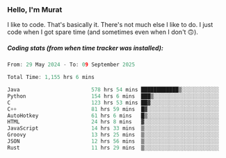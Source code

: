 ### Hello, I'm Murat

I like to code. That's basically it. There's not much else I like to do. I just code when I got spare time (and sometimes even when I don't 🙃).

##### Coding stats (from when time tracker was installed):
<!--START_SECTION:wakatime-->

```cpp
From: 29 May 2024 - To: 09 September 2025

Total Time: 1,155 hrs 6 mins

Java                       578 hrs 54 mins ████████████▒░░░░░░░░░░░░   49.82 %
Python                     154 hrs 6 mins  ███▒░░░░░░░░░░░░░░░░░░░░░   13.26 %
C                          123 hrs 53 mins ██▓░░░░░░░░░░░░░░░░░░░░░░   10.66 %
C++                        81 hrs 59 mins  █▓░░░░░░░░░░░░░░░░░░░░░░░   07.06 %
AutoHotkey                 61 hrs 6 mins   █▒░░░░░░░░░░░░░░░░░░░░░░░   05.26 %
HTML                       24 hrs 8 mins   ▓░░░░░░░░░░░░░░░░░░░░░░░░   02.08 %
JavaScript                 14 hrs 33 mins  ▒░░░░░░░░░░░░░░░░░░░░░░░░   01.25 %
Groovy                     13 hrs 25 mins  ▒░░░░░░░░░░░░░░░░░░░░░░░░   01.15 %
JSON                       12 hrs 56 mins  ▒░░░░░░░░░░░░░░░░░░░░░░░░   01.11 %
Rust                       11 hrs 29 mins  ▒░░░░░░░░░░░░░░░░░░░░░░░░   00.99 %
```

<!--END_SECTION:wakatime-->
